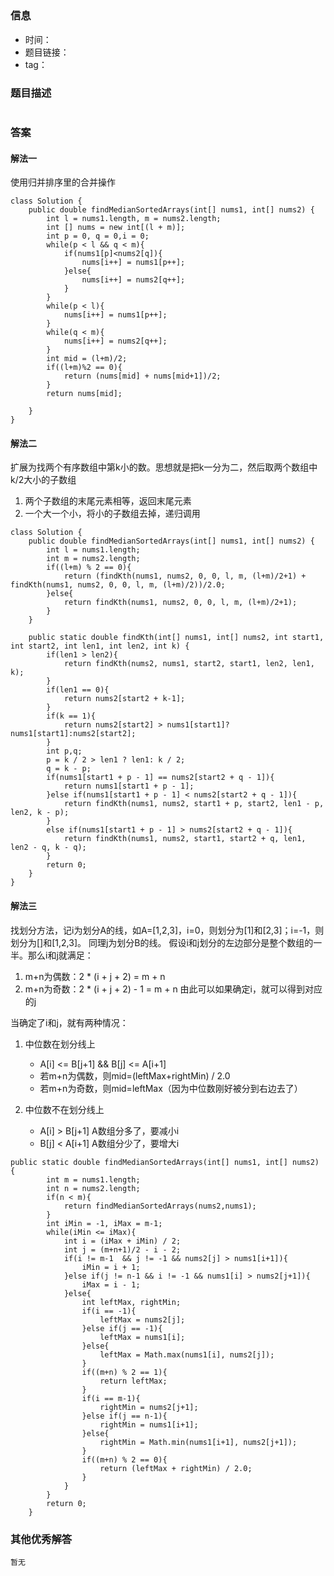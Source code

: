 ## 

### 信息

- 时间：
- 题目链接：
- tag：

### 题目描述

```

```

### 答案

#### 解法一

使用归并排序里的合并操作
```
class Solution {
    public double findMedianSortedArrays(int[] nums1, int[] nums2) {
        int l = nums1.length, m = nums2.length;
        int [] nums = new int[(l + m)];
        int p = 0, q = 0,i = 0;
        while(p < l && q < m){
            if(nums1[p]<nums2[q]){
                nums[i++] = nums1[p++];
            }else{
                nums[i++] = nums2[q++];
            }
        }
        while(p < l){
            nums[i++] = nums1[p++];
        }
        while(q < m){
            nums[i++] = nums2[q++];
        }
        int mid = (l+m)/2;
        if((l+m)%2 == 0){
            return (nums[mid] + nums[mid+1])/2;
        }
        return nums[mid];

    }
}
```
#### 解法二
扩展为找两个有序数组中第k小的数。思想就是把k一分为二，然后取两个数组中k/2大小的子数组
1. 两个子数组的末尾元素相等，返回末尾元素
2. 一个大一个小，将小的子数组去掉，递归调用
```
class Solution {
    public double findMedianSortedArrays(int[] nums1, int[] nums2) {
        int l = nums1.length;
        int m = nums2.length;
        if((l+m) % 2 == 0){
            return (findKth(nums1, nums2, 0, 0, l, m, (l+m)/2+1) + findKth(nums1, nums2, 0, 0, l, m, (l+m)/2))/2.0;
        }else{
            return findKth(nums1, nums2, 0, 0, l, m, (l+m)/2+1);
        }
    }

    public static double findKth(int[] nums1, int[] nums2, int start1, int start2, int len1, int len2, int k) {
        if(len1 > len2){
            return findKth(nums2, nums1, start2, start1, len2, len1, k);
        }
        if(len1 == 0){
            return nums2[start2 + k-1];
        }
        if(k == 1){
            return nums2[start2] > nums1[start1]?nums1[start1]:nums2[start2];
        }
        int p,q;
        p = k / 2 > len1 ? len1: k / 2;
        q = k - p;
        if(nums1[start1 + p - 1] == nums2[start2 + q - 1]){
            return nums1[start1 + p - 1];
        }else if(nums1[start1 + p - 1] < nums2[start2 + q - 1]){
            return findKth(nums1, nums2, start1 + p, start2, len1 - p, len2, k - p);
        }
        else if(nums1[start1 + p - 1] > nums2[start2 + q - 1]){
            return findKth(nums1, nums2, start1, start2 + q, len1, len2 - q, k - q);
        }
        return 0;
    }
}
```

#### 解法三
找划分方法，记i为划分A的线，如A=[1,2,3]，i=0，则划分为[1]和[2,3]；i=-1，则划分为[]和[1,2,3]。
同理j为划分B的线。
假设i和j划分的左边部分是整个数组的一半。那么i和j就满足：
1. m+n为偶数：2 * (i + j + 2) = m + n
2. m+n为奇数：2 * (i + j + 2) - 1 = m + n
由此可以如果确定i，就可以得到对应的j

当确定了i和j，就有两种情况：
1. 中位数在划分线上

    - A[i] <= B[j+1] && B[j] <= A[i+1]
    - 若m+n为偶数，则mid=(leftMax+rightMin) / 2.0
    - 若m+n为奇数，则mid=leftMax（因为中位数刚好被分到右边去了）

2. 中位数不在划分线上
    
    - A[i] > B[j+1] A数组分多了，要减小i
    - B[j] < A[i+1] A数组分少了，要增大i
    
```
public static double findMedianSortedArrays(int[] nums1, int[] nums2) {
        int m = nums1.length;
        int n = nums2.length;
        if(n < m){
            return findMedianSortedArrays(nums2,nums1);
        }
        int iMin = -1, iMax = m-1;
        while(iMin <= iMax){
            int i = (iMax + iMin) / 2;
            int j = (m+n+1)/2 - i - 2;
            if(i != m-1  && j != -1 && nums2[j] > nums1[i+1]){
                iMin = i + 1;
            }else if(j != n-1 && i != -1 && nums1[i] > nums2[j+1]){
                iMax = i - 1;
            }else{
                int leftMax, rightMin;
                if(i == -1){
                    leftMax = nums2[j];
                }else if(j == -1){
                    leftMax = nums1[i];
                }else{
                    leftMax = Math.max(nums1[i], nums2[j]);
                }
                if((m+n) % 2 == 1){
                    return leftMax;
                }
                if(i == m-1){
                    rightMin = nums2[j+1];
                }else if(j == n-1){
                    rightMin = nums1[i+1];
                }else{
                    rightMin = Math.min(nums1[i+1], nums2[j+1]);
                }
                if((m+n) % 2 == 0){
                    return (leftMax + rightMin) / 2.0;
                }
            }
        }
        return 0;
    }
```

### 其他优秀解答
```
暂无
```